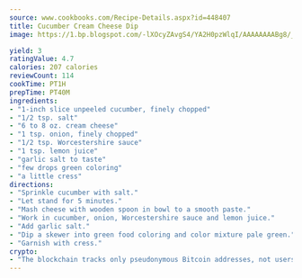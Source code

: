 ```yaml
---
source: www.cookbooks.com/Recipe-Details.aspx?id=448407
title: Cucumber Cream Cheese Dip
image: https://1.bp.blogspot.com/-lXOcyZAvgS4/YA2H0pzWlqI/AAAAAAAABg8/_HX4JI-WmFM0Tz684w_qYjP9vBzksmFNgCLcBGAsYHQ/s219/20.png

yield: 3
ratingValue: 4.7
calories: 207 calories
reviewCount: 114
cookTime: PT1H
prepTime: PT40M
ingredients:
- "1-inch slice unpeeled cucumber, finely chopped"
- "1/2 tsp. salt"
- "6 to 8 oz. cream cheese"
- "1 tsp. onion, finely chopped"
- "1/2 tsp. Worcestershire sauce"
- "1 tsp. lemon juice"
- "garlic salt to taste"
- "few drops green coloring"
- "a little cress"
directions:
- "Sprinkle cucumber with salt."
- "Let stand for 5 minutes."
- "Mash cheese with wooden spoon in bowl to a smooth paste."
- "Work in cucumber, onion, Worcestershire sauce and lemon juice."
- "Add garlic salt."
- "Dip a skewer into green food coloring and color mixture pale green."
- "Garnish with cress."
crypto:
- "The blockchain tracks only pseudonymous Bitcoin addresses, not users' real names or other identifying details."
---
```


